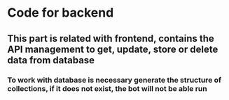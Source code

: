 # Code for backend
## This part is related with frontend, contains the API management to get, update, store or delete data from database 


### To work with database is necessary generate the structure of collections, if it does not exist, the bot will not be able run
